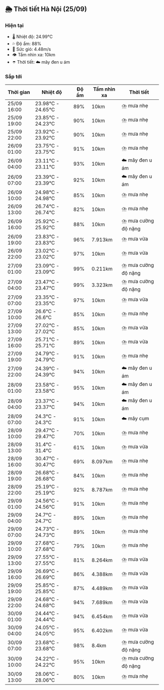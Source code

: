 ## 🌦️ Thời tiết Hà Nội (25/09)

### Hiện tại

- 🌡️ Nhiệt độ: 24.99℃
- 💦 Độ ẩm: 88%
- 💨 Sức gió: 4.48m/s
- 👁️ Tầm nhìn xa: 10km
- ☂️ Thời tiết: ☁️ mây đen u ám

### Sắp tới

| Thời gian | Nhiệt độ | Độ ẩm | Tầm nhìn xa | Thời tiết |
| --- | --- | --- | --- | --- |
| 25/09 16:00 | 23.98℃ - 24.65℃ | 89% | 10km | ⛈️ mưa nhẹ |
| 25/09 19:00 | 23.85℃ - 24.23℃ | 90% | 10km | ⛈️ mưa nhẹ |
| 25/09 22:00 | 23.92℃ - 23.92℃ | 90% | 10km | ⛈️ mưa nhẹ |
| 26/09 01:00 | 23.75℃ - 23.75℃ | 91% | 10km | ⛈️ mưa nhẹ |
| 26/09 04:00 | 23.11℃ - 23.11℃ | 93% | 10km | ☁️ mây đen u ám |
| 26/09 07:00 | 23.39℃ - 23.39℃ | 92% | 10km | ☁️ mây đen u ám |
| 26/09 10:00 | 24.98℃ - 24.98℃ | 85% | 10km | ⛈️ mưa nhẹ |
| 26/09 13:00 | 26.74℃ - 26.74℃ | 82% | 10km | ⛈️ mưa nhẹ |
| 26/09 16:00 | 25.92℃ - 25.92℃ | 88% | 10km | ⛈️ mưa cường độ nặng |
| 26/09 19:00 | 23.83℃ - 23.83℃ | 96% | 7.913km | ⛈️ mưa vừa |
| 26/09 22:00 | 23.02℃ - 23.02℃ | 97% | 10km | ⛈️ mưa vừa |
| 27/09 01:00 | 23.09℃ - 23.09℃ | 99% | 0.211km | ⛈️ mưa cường độ nặng |
| 27/09 04:00 | 23.47℃ - 23.47℃ | 99% | 3.323km | ⛈️ mưa cường độ nặng |
| 27/09 07:00 | 23.35℃ - 23.35℃ | 97% | 10km | ⛈️ mưa vừa |
| 27/09 10:00 | 26.6℃ - 26.6℃ | 85% | 10km | ⛈️ mưa nhẹ |
| 27/09 13:00 | 27.02℃ - 27.02℃ | 85% | 10km | ⛈️ mưa vừa |
| 27/09 16:00 | 25.71℃ - 25.71℃ | 89% | 10km | ⛈️ mưa vừa |
| 27/09 19:00 | 24.79℃ - 24.79℃ | 91% | 10km | ⛈️ mưa nhẹ |
| 27/09 22:00 | 24.39℃ - 24.39℃ | 94% | 10km | ☁️ mây đen u ám |
| 28/09 01:00 | 23.58℃ - 23.58℃ | 95% | 10km | ☁️ mây đen u ám |
| 28/09 04:00 | 23.37℃ - 23.37℃ | 94% | 10km | ☁️ mây đen u ám |
| 28/09 07:00 | 24.3℃ - 24.3℃ | 91% | 10km | ☁️ mây cụm |
| 28/09 10:00 | 29.47℃ - 29.47℃ | 70% | 10km | ⛈️ mưa nhẹ |
| 28/09 13:00 | 31.4℃ - 31.4℃ | 61% | 10km | ⛈️ mưa vừa |
| 28/09 16:00 | 30.47℃ - 30.47℃ | 69% | 8.097km | ⛈️ mưa nhẹ |
| 28/09 19:00 | 26.68℃ - 26.68℃ | 84% | 10km | ⛈️ mưa nhẹ |
| 28/09 22:00 | 25.19℃ - 25.19℃ | 92% | 8.787km | ⛈️ mưa nhẹ |
| 29/09 01:00 | 24.56℃ - 24.56℃ | 91% | 10km | ⛈️ mưa nhẹ |
| 29/09 04:00 | 24.7℃ - 24.7℃ | 89% | 10km | ⛈️ mưa nhẹ |
| 29/09 07:00 | 24.73℃ - 24.73℃ | 89% | 10km | ⛈️ mưa nhẹ |
| 29/09 10:00 | 27.68℃ - 27.68℃ | 79% | 10km | ⛈️ mưa nhẹ |
| 29/09 13:00 | 27.55℃ - 27.55℃ | 81% | 8.264km | ⛈️ mưa vừa |
| 29/09 16:00 | 26.69℃ - 26.69℃ | 86% | 4.388km | ⛈️ mưa vừa |
| 29/09 19:00 | 25.85℃ - 25.85℃ | 87% | 4.489km | ⛈️ mưa vừa |
| 29/09 22:00 | 24.68℃ - 24.68℃ | 94% | 7.689km | ⛈️ mưa vừa |
| 30/09 01:00 | 24.44℃ - 24.44℃ | 94% | 6.454km | ⛈️ mưa vừa |
| 30/09 04:00 | 24.05℃ - 24.05℃ | 95% | 6.402km | ⛈️ mưa vừa |
| 30/09 07:00 | 23.68℃ - 23.68℃ | 98% | 8.4km | ⛈️ mưa cường độ nặng |
| 30/09 10:00 | 24.22℃ - 24.22℃ | 95% | 10km | ⛈️ mưa cường độ nặng |
| 30/09 13:00 | 28.06℃ - 28.06℃ | 80% | 10km | ⛈️ mưa nhẹ |
